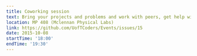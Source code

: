 ```yaml
---
title: Coworking session
text: Bring your projects and problems and work with peers, get help with questions, and show off your progress.
location: MP 408 (Mclennan Physical Labs)
link: https://github.com/UofTCoders/Events/issues/15
date: 2015-10-08
startTime: '18:00'
endTime: '19:30'
---
```

